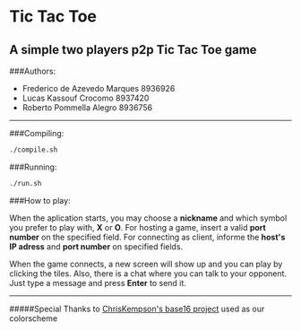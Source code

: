 Tic Tac Toe
===========
A simple two players p2p Tic Tac Toe game
----------------------------------------

###Authors:

* Frederico de Azevedo Marques	8936926
* Lucas Kassouf Crocomo		8937420
* Roberto Pommella Alegro	8936756

* * *

###Compiling:
	
```bash
./compile.sh
```

###Running:
    
```bash
./run.sh
```

###How to play:
	
When the aplication starts, you may choose a **nickname** and which symbol you prefer to play with, **X** or **O**.
For hosting a game, insert a valid **port number** on the specified field.
For connecting as client, informe the **host's IP adress** and **port number** on specified fields.

When the game connects, a new screen will show up and you can play by clicking the tiles. 
Also, there is a chat where you can talk to your opponent. Just type a message and press **Enter** to send it.
	
* * *

#####Special Thanks to [ChrisKempson's base16 project](https://github.com/chriskempson/base16) used as our colorscheme
